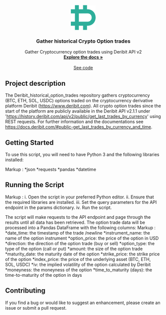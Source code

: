 <a name="readme-top"></a>
<br />
<div align="center">
  <a href="https://github.com/BarendPotijk/Deribit_historical_option_trades/">
    <img src="deribit.png" alt="Logo" width="80" height="80">
  </a>

<h3 align="center">Gather historical Crypto Option trades</h3>

  <p align="center">
    Gather Cryptocurrency option trades using Deribit API v2
    <br />
    <a href="https://github.com/BarendPotijk/Deribit_historical_option_trades/"><strong>Explore the docs »</strong></a>
    <br />
    <br />
    <a href="https://github.com/BarendPotijk/Deribit_historical_option_trades/tree/main/Jupyter%20Notebook.ipynb">See code </a>
  </p>
</div>

## Project description
The Deribit_historical_option_trades repository gathers cryptocurrency (BTC, ETH, SOL, USDC) options traded on the cryptocurrency derivative platform Deribit (https://www.deribit.com). 
All crypto option trades since the start of the platform are publicly available in the Deribit API v2.1.1 under 'https://history.deribit.com/api/v2/public/get_last_trades_by_currency' using REST requests. 
For further information and the documentations see https://docs.deribit.com/#public-get_last_trades_by_currency_and_time. 

## Getting Started
To use this script, you will need to have Python 3 and the following libraries installed:

Markup :
*json
*requests
*pandas
*datetime

## Running the Script
Markup :
i. Open the script in your preferred Python editor.
ii. Ensure that the required libraries are installed.
iii. Set the query parameters for the API endpoint in the params dictionary.
iv. Run the script.

The script will make requests to the API endpoint and page through the results until all data has been retrieved. The option trade data will be processed into a Pandas DataFrame with the following columns:
Markup :
*date_time: the timestamp of the trade /newline
*instrument_name: the name of the option instrument
*option_price: the price of the option in USD
*direction: the direction of the option trade (buy or sell)
*option_type: the type of the option (call or put)
*amount: the size of the option trade
*maturity_date: the maturity date of the option
*strike_price: the strike price of the option
*index_price: the price of the underlying asset (BTC, ETH, SOL, USDC)
*iv: the implied volatility of the option calculated by Deribit 
*moneyness: the moneyness of the option
*time_to_maturity (days): the time-to-maturity of the option in days

## Contributing
If you find a bug or would like to suggest an enhancement, please create an issue or submit a pull request.
